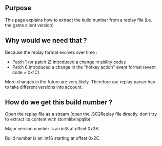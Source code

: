 ## Purpose ##

This page explains how to extract the build number from a replay file (i.e. the game client version)

## Why would we need that ? ##

Because the replay format evolves over time :
  * Patch 1 (or patch 2) introduced a change in ability codes
  * Patch 6 introduced a change in the "hotkey action" event format (event code = 0x1C)

More changes in the future are very likely. Therefore our replay parser has to take different versions into account.

## How do we get this build number ? ##

Open the replay file as a stream (open the .SC2Replay file directly, don't try to extract its content with stormlib/mpqlib).

Major version number is an int8 at offset 0x28.

Build number is an int16 starting at offset 0x2C.